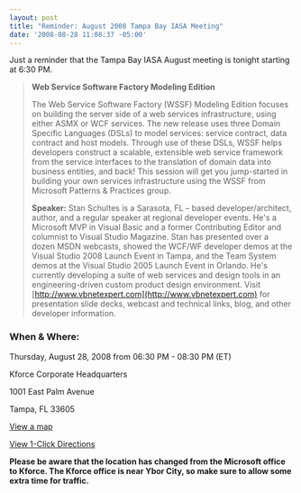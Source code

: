 ```yaml
---
layout: post
title: "Reminder: August 2008 Tampa Bay IASA Meeting"
date: '2008-08-28 11:08:37 -05:00'
---
```


Just a reminder that the Tampa Bay IASA August meeting is tonight starting at 6:30 PM. 

> **Web Service Software Factory Modeling Edition**
> 
> The Web Service Software Factory (WSSF) Modeling Edition focuses on building the server side of a web services infrastructure, using either ASMX or WCF services. The new release uses three Domain Specific Languages (DSLs) to model services: service contract, data contract and host models. Through use of these DSLs, WSSF helps developers construct a scalable, extensible web service framework from the service interfaces to the translation of domain data into business entities, and back! This session will get you jump-started in building your own services infrastructure using the WSSF from Microsoft Patterns & Practices group.
> 
> **Speaker:** Stan Schultes is a Sarasota, FL – based developer/architect, author, and a regular speaker at regional developer events. He's a Microsoft MVP in Visual Basic and a former Contributing Editor and columnist to Visual Studio Magazine. Stan has presented over a dozen MSDN webcasts, showed the WCF/WF developer demos at the Visual Studio 2008 Launch Event in Tampa, and the Team System demos at the Visual Studio 2005 Launch Event in Orlando. He's currently developing a suite of web services and design tools in an engineering-driven custom product design environment. Visit [http://www.vbnetexpert.com](http://www.vbnetexpert.com) for presentation slide decks, webcast and technical links, blog, and other developer information.

### When & Where:   

Thursday, August 28, 2008 from 06:30 PM - 08:30 PM (ET)   

Kforce Corporate Headquarters   

1001 East Palm Avenue   

Tampa, FL 33605   

[View a map](http://maps.live.com/default.aspx?v=2&FORM=LMLTCC&cp=27.961348~-82.449329&style=r&lvl=15&tilt=-90&dir=0&alt=-1000&scene=9552102&phx=0&phy=0&phscl=1&where1=1001%20E%20Palm%20Ave%2C%20Tampa%2C%20FL%2033605-3551&cid=93D618D639EC9651!309&encType=1)   

[View 1-Click Directions](http://maps.live.com/OneClickDirections.aspx?rtp=%7epos.nntbhm83w8wh_1001+E+Palm+Ave%2c+Tampa%2c+FL+33605-3551___a_&rsd=27.9837092757225_-82.453838288784_AVf%2bAyAOAAAAE7GYABwBAAA%3d_the+north+(via+I-275)%7e27.9425400495529_-82.4671205878258_AVf%2bAyAOAAAAGbGYAF0CAAA%3d_the+south+(via+S+Crosstown+Expy+%2f+Lee+Roy+Selmon+Expy+%2f+SR-618+Toll+E)%7e27.9655614495277_-82.4264690279961_AVf%2bAyAOAAAAFrGYALIAAAA%3d_the+east+(via+I-4)%7e27.956061065197_-82.4876502156258_AVf%2bAyAOAAAAE7GYAOwAAAA%3d_the+west+(via+I-275)&&rtv=0)

**Please be aware that the location has changed from the Microsoft office to Kforce. The Kforce office is near Ybor City, so make sure to allow some extra time for traffic.**
